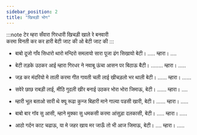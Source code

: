 ```yaml
---
sidebar_position: 2
title: "खिचड़ी भोग"
---
```


:::note टेर
म्हरा सँवारा गिरधारी खिचड़ी खाले रे बनवारी <br/>
करमा विनती कर कर हारी बेटी जाट की ओ बेटी जाट की
:::

- बाबो दूजो गाँव सिधारो थारो मन्दिरो समलायो सारा पूजा ढंग
  सिखायो बेटी। ..... म्हारा। ….

- बेटी तड़के उठकर आई म्हारा गिरधर ने नवाबू
  ऊंचा आसन पर बिठाऊ बैटी। ........ म्हारा। .....

- जड़ कर मंदरियो मे ताली करमा गीत गावती चली
  लाई खीचड़लो भर थाली बेटी। ...... म्हारा। ......

- सवेरे छाछ राबड़ी लाई, मीठि गुदली खीर बनाई
  उठकर भोरा भोरा जिमाऊ, बेटी। ...... म्हारा। ….

- म्हारी भूल बताओ सारी थे क्यू रूढा कुन्ज बिहारी
  माने गाल्या पडसी खारी, बेटी। ...... म्हारा। .....

- बाबो बार गॉव सु आसी, म्हाने मुक्का सु धमकसी
  करमा आंसुड़ा दलकासी, बेटी। ..... म्हारा। .....

- आठो गर्दन काट चढाऊ, या मे जहर खाय मर जाऊँ
  तो भी आज जिमाऊ, बेटी। …. म्हारा। .....
